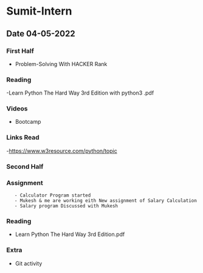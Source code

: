 # Sumit-Intern
## Date 04-05-2022

### First Half
 - Problem-Solving With HACKER Rank
### Reading
 -Learn Python The Hard Way 3rd Edition with python3 .pdf

### Videos
- Bootcamp


### Links Read
 -https://www.w3resource.com/python/topic



### Second Half
### Assignment
       - Calculator Program started
       - Mukesh & me are working eith New assignment of Salary Calculation
       - Salary program Discussed with Mukesh
### Reading
 - Learn Python The Hard Way 3rd Edition.pdf

### Extra
 - Git activity